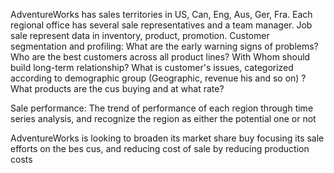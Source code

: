 AdventureWorks has sales territories in US, Can, Eng, Aus, Ger, Fra. Each regional office has several sale representatives and a team manager. Job sale represent data in inventory, product, promotion. 
Customer segmentation and profiling: 
What are the early warning signs of problems?
Who are the best customers across all product lines? With Whom should build long-term relationship?
What is customer's issues, categorized according to demographic group (Geographic, revenue his and so on) ?
What products are the cus buying and at what rate?

Sale performance: The trend of performance of each region through time series analysis, and recognize the region as either the potential one or not

AdventureWorks is looking to broaden its market share buy focusing its sale efforts on the bes cus, and reducing cost of sale by reducing production costs

